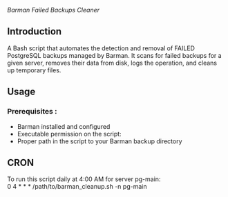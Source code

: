 *Barman Failed Backups Cleaner*
## Introduction
A Bash script that automates the detection and removal of FAILED PostgreSQL backups managed by Barman.
It scans for failed backups for a given server, removes their data from disk, logs the operation, and cleans up temporary files.

## Usage
### Prerequisites :
- Barman installed and configured
- Executable permission on the script:
- Proper path in the script to your Barman backup directory

## CRON
To run this script daily at 4:00 AM for server pg-main: </br>
0 4 * * * /path/to/barman_cleanup.sh -n pg-main
